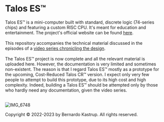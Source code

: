 # Talos ES™
Talos ES™ is a mini-computer built with standard, discrete logic (74-series chips) and featuring a custom RISC CPU. It's meant for education and entertainment. The project's official website can be found <a href="https://www.thebyteattic.com/p/talos-es.html">here</a>.<br><br>
This repository accompanies the technical material discussed in the episodes of a <a href="https://www.youtube.com/watch?v=509XYuB6xsw&list=PLDf2uklC__d0CCgEDWJ5CoJgBmkGZ0vGv&ab_channel=TheByteAttic">video series chronicling the design</a>.<br><br>
The Talos ES™ project is now complete and all the relevant material is uploaded here. However, the documentation is very limited and sometimes non-existent. The reason is that I regard Talos ES™ mostly as a prototype for the upcoming, Cost-Reduced Talos CR™ version. I expect only very few people to attempt to build this prototype, due to its high cost and high complexity. Indeed, building a Talos ES™ should be attempted only by those who hardly need any documentation, given the video series.<br><br>
<p>

![IMG_6748](https://user-images.githubusercontent.com/69539226/226492141-28d48328-b168-4ef7-87dc-6f37a28292a1.jpeg)

<p>
Copyright © 2022-2023 by Bernardo Kastrup. All rights reserved.
